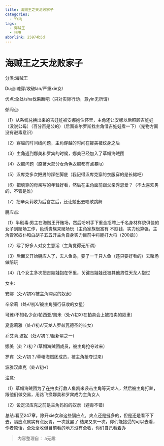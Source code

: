 ```yaml
---
title: 海贼王之天龙败家子
categories:
  - YY向
tags:
  - 海贼王
  - 扫书
abbrlink: 25974b5d
---
```

# 海贼王之天龙败家子
分类:海贼王

Du点:魂穿/收破lan/严重xie女/

优点:全处/sha伐果断吧（只对实际行动，意yin无所谓）

郁闷点:

（1）从系统兑换出来的吉娃娃被安娜抱住怀里，主角还让安娜以后照顾吉娃娃（没说公母）（百分百是公的）（后面查尔罗斯找主角借吉娃娃看一下）（宠物方面没有避毒意识）

（2）穿越的时间线问题，主角穿越的时间在娜美被纹身之后

（3）主角遇到娜美和罗宾的时候，娜美已经加入了草帽海贼团

（4）衣服问题（原著大部分女角色衣服都有点暴lu）

（5）汉库克多次把男的踩在脚底（我记得汉库克穿的衣服穿的是长裙吧）

（6）把魂穿的母亲写的年轻好看，然后在主角面前跟父亲秀恩爱？（不太喜欢男的，不管是谁）

（7）把辛朵莉收为后宫之后，还让她出去唱歌跳舞

膈应点:

（1）半剧毒:男主在海贼王开赌场，然后吩咐手下重金招聘上千名身材样貌俱佳的女子到赌场工作，色诱贵族来赌场玩（主角家族很富有
不缺钱，实力也算强，主角管家奴仆和白胡子五五开主角自身实力目前中将能打大将（200章））

（2）写了好多人对女主意淫（主角觉得无所谓）

（3）后面又开始膈应人了，去人鱼岛，要了一千只人鱼（还只要好看的）去赌场做陪玩

（4）几个女主多次把吉娃娃抱在怀里，关键吉娃娃还被其他男性天龙人抱过

女主:

安娜（处√/初X/被主角购买的奴隶）

辛朵莉（处√/初X/被主角强行征收的女星）

可雅/不知名少女/帕西亚/凯米（处√/初X/在拍卖会上被拍卖的奴隶）

夏露莉雅（处√/初√/天龙人罗兹瓦德圣的长女）

乔艾莉.波妮（处√/初？/超新星之一）

娜美（处？/初？/草帽海贼团成员，被主角抢夺过来）

罗宾（处√/初？/草帽海贼团成员，被主角抢夺过来）

波雅汉库克（处√/初√）

注意:

（1）草帽海贼团为了在拍卖行救人鱼凯米袭击主角等天龙人，然后被主角打趴，跟他们做交易，用路飞换娜美和罗宾成为主角女人

（2）设定汉库克之前是主角妈妈的奴隶（避毒不错）

总结:看至247章，除开xie女和这些膈应点，爽点还是挺多的，但是还是看不下去，膈应点属实有点反胃，一次就罢了
结果又来一次，你们能接受的可以去看，作者原话，全处全收但目前看的地方没有全收，你们自己看着办


> 内容整理自： a无趣
